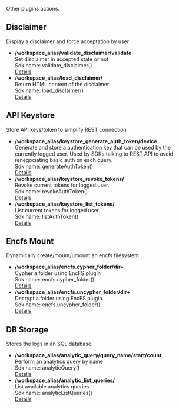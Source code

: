 Other plugins actions.



## Disclaimer  
Display a disclaimer and force acceptation by user


- **/workspace_alias/validate_disclaimer/validate**  
  Set disclaimer in accepted state or not<br>Sdk name: validate_disclaimer()  
  [Details](https://pydio.com/en/docs/references/pydio-api#!/action.disclaimer/validate_disclaimer_post_0)
- **/workspace_alias/load_disclaimer/**  
  Return HTML content of the disclaimer<br>Sdk name: load_disclaimer()  
  [Details](https://pydio.com/en/docs/references/pydio-api#!/action.disclaimer/load_disclaimer_post_1)

## API Keystore  
Store API keys/token to simplify REST connection


- **/workspace_alias/keystore_generate_auth_token/device**  
  Generate and store a authentication key that can be used by the currently logged user. Used by SDKs talking to REST API to avoid renegociating basic auth on each query.<br>Sdk name: generateAuthToken()  
  [Details](https://pydio.com/en/docs/references/pydio-api#!/authfront.keystore/generateAuthToken_post_0)
- **/workspace_alias/keystore_revoke_tokens/**  
  Revoke current tokens for logged user.<br>Sdk name: revokeAuthToken()  
  [Details](https://pydio.com/en/docs/references/pydio-api#!/authfront.keystore/revokeAuthToken_post_1)
- **/workspace_alias/keystore_list_tokens/**  
  List current tokens for logged user.<br>Sdk name: listAuthToken()  
  [Details](https://pydio.com/en/docs/references/pydio-api#!/authfront.keystore/listAuthToken_post_2)

## Encfs Mount  
Dynamically create/mount/umount an encfs filesystem


- **/workspace_alias/encfs.cypher_folder/dir+**  
  Cypher a folder using EncFS plugin<br>Sdk name: encfs.cypher_folder()  
  [Details](https://pydio.com/en/docs/references/pydio-api#!/cypher.encfs/encfs.cypher_folder_post_0)
- **/workspace_alias/encfs.uncypher_folder/dir+**  
  Decrypt a folder using EncFS plugin.<br>Sdk name: encfs.uncypher_folder()  
  [Details](https://pydio.com/en/docs/references/pydio-api#!/cypher.encfs/encfs.uncypher_folder_post_1)

## DB Storage  
Stores the logs in an SQL database.


- **/workspace_alias/analytic_query/query_name/start/count**  
  Perform an analytics query by name<br>Sdk name: analyticQuery()  
  [Details](https://pydio.com/en/docs/references/pydio-api#!/log.sql/analyticQuery_post_0)
- **/workspace_alias/analytic_list_queries/**  
  List available analytics queries<br>Sdk name: analyticListQueries()  
  [Details](https://pydio.com/en/docs/references/pydio-api#!/log.sql/analyticListQueries_post_1)